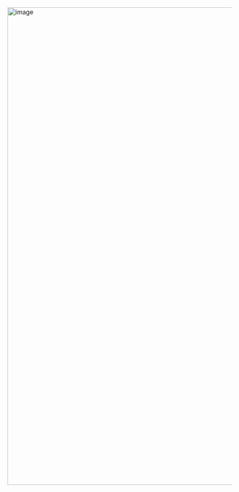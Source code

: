 <img width="1075" alt="image" src="https://github.com/IuLiA109/tema3-poo/assets/115582483/73a20c9e-cb18-4ac8-8301-27ed47fad4d1">
